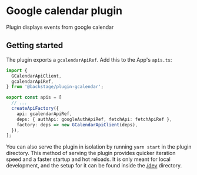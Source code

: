 # Google calendar plugin

Plugin displays events from google calendar

## Getting started

The plugin exports a `gcalendarApiRef`. Add this to the App's `apis.ts`:

```ts
import {
  GCalendarApiClient,
  gcalendarApiRef,
} from '@backstage/plugin-gcalendar';

export const apis = [
  // ...
  createApiFactory({
    api: gcalendarApiRef,
    deps: { authApi: googleAuthApiRef, fetchApi: fetchApiRef },
    factory: deps => new GCalendarApiClient(deps),
  }),
];
```

You can also serve the plugin in isolation by running `yarn start` in the plugin directory.
This method of serving the plugin provides quicker iteration speed and a faster startup and hot reloads.
It is only meant for local development, and the setup for it can be found inside the [/dev](./dev) directory.
